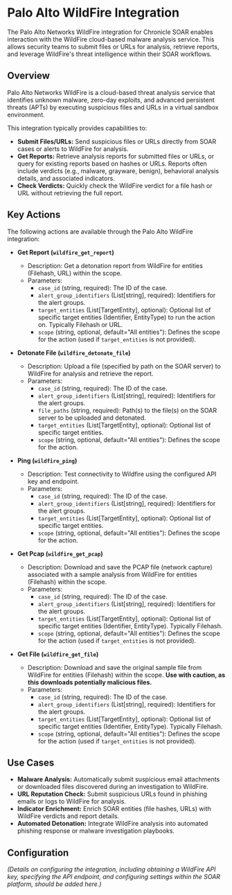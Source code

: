 # Palo Alto WildFire Integration

The Palo Alto Networks WildFire integration for Chronicle SOAR enables interaction with the WildFire cloud-based malware analysis service. This allows security teams to submit files or URLs for analysis, retrieve reports, and leverage WildFire's threat intelligence within their SOAR workflows.

## Overview

Palo Alto Networks WildFire is a cloud-based threat analysis service that identifies unknown malware, zero-day exploits, and advanced persistent threats (APTs) by executing suspicious files and URLs in a virtual sandbox environment.

This integration typically provides capabilities to:

*   **Submit Files/URLs:** Send suspicious files or URLs directly from SOAR cases or alerts to WildFire for analysis.
*   **Get Reports:** Retrieve analysis reports for submitted files or URLs, or query for existing reports based on hashes or URLs. Reports often include verdicts (e.g., malware, grayware, benign), behavioral analysis details, and associated indicators.
*   **Check Verdicts:** Quickly check the WildFire verdict for a file hash or URL without retrieving the full report.

## Key Actions

The following actions are available through the Palo Alto WildFire integration:

*   **Get Report (`wildfire_get_report`)**
    *   Description: Get a detonation report from WildFire for entities (Filehash, URL) within the scope.
    *   Parameters:
        *   `case_id` (string, required): The ID of the case.
        *   `alert_group_identifiers` (List[string], required): Identifiers for the alert groups.
        *   `target_entities` (List[TargetEntity], optional): Optional list of specific target entities (Identifier, EntityType) to run the action on. Typically Filehash or URL.
        *   `scope` (string, optional, default="All entities"): Defines the scope for the action (used if `target_entities` is not provided).

*   **Detonate File (`wildfire_detonate_file`)**
    *   Description: Upload a file (specified by path on the SOAR server) to WildFire for analysis and retrieve the report.
    *   Parameters:
        *   `case_id` (string, required): The ID of the case.
        *   `alert_group_identifiers` (List[string], required): Identifiers for the alert groups.
        *   `file_paths` (string, required): Path(s) to the file(s) on the SOAR server to be uploaded and detonated.
        *   `target_entities` (List[TargetEntity], optional): Optional list of specific target entities.
        *   `scope` (string, optional, default="All entities"): Defines the scope for the action.

*   **Ping (`wildfire_ping`)**
    *   Description: Test connectivity to Wildfire using the configured API key and endpoint.
    *   Parameters:
        *   `case_id` (string, required): The ID of the case.
        *   `alert_group_identifiers` (List[string], required): Identifiers for the alert groups.
        *   `target_entities` (List[TargetEntity], optional): Optional list of specific target entities.
        *   `scope` (string, optional, default="All entities"): Defines the scope for the action.

*   **Get Pcap (`wildfire_get_pcap`)**
    *   Description: Download and save the PCAP file (network capture) associated with a sample analysis from WildFire for entities (Filehash) within the scope.
    *   Parameters:
        *   `case_id` (string, required): The ID of the case.
        *   `alert_group_identifiers` (List[string], required): Identifiers for the alert groups.
        *   `target_entities` (List[TargetEntity], optional): Optional list of specific target entities (Identifier, EntityType). Typically Filehash.
        *   `scope` (string, optional, default="All entities"): Defines the scope for the action (used if `target_entities` is not provided).

*   **Get File (`wildfire_get_file`)**
    *   Description: Download and save the original sample file from WildFire for entities (Filehash) within the scope. **Use with caution, as this downloads potentially malicious files.**
    *   Parameters:
        *   `case_id` (string, required): The ID of the case.
        *   `alert_group_identifiers` (List[string], required): Identifiers for the alert groups.
        *   `target_entities` (List[TargetEntity], optional): Optional list of specific target entities (Identifier, EntityType). Typically Filehash.
        *   `scope` (string, optional, default="All entities"): Defines the scope for the action (used if `target_entities` is not provided).

## Use Cases

*   **Malware Analysis:** Automatically submit suspicious email attachments or downloaded files discovered during an investigation to WildFire.
*   **URL Reputation Check:** Submit suspicious URLs found in phishing emails or logs to WildFire for analysis.
*   **Indicator Enrichment:** Enrich SOAR entities (file hashes, URLs) with WildFire verdicts and report details.
*   **Automated Detonation:** Integrate WildFire analysis into automated phishing response or malware investigation playbooks.

## Configuration

*(Details on configuring the integration, including obtaining a WildFire API key, specifying the API endpoint, and configuring settings within the SOAR platform, should be added here.)*
